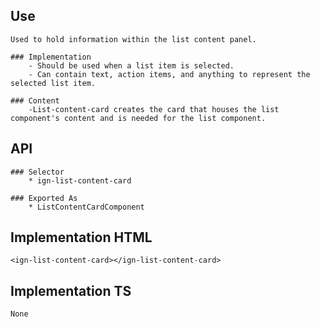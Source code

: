 ## Use
    Used to hold information within the list content panel.

    ### Implementation
        - Should be used when a list item is selected.
        - Can contain text, action items, and anything to represent the selected list item. 

    ### Content
        -List-content-card creates the card that houses the list component's content and is needed for the list component.

        
## API
    ### Selector
        * ign-list-content-card
    
    ### Exported As 
        * ListContentCardComponent


## Implementation HTML
    <ign-list-content-card></ign-list-content-card>


## Implementation TS
    None